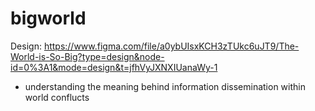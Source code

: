 # bigworld

Design: https://www.figma.com/file/a0ybUIsxKCH3zTUkc6uJT9/The-World-is-So-Big?type=design&node-id=0%3A1&mode=design&t=jfhVyJXNXIUanaWy-1 


- understanding the meaning behind information dissemination within world conflucts
